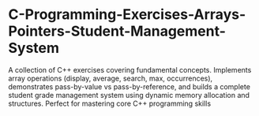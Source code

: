 # C-Programming-Exercises-Arrays-Pointers-Student-Management-System
A collection of C++ exercises covering fundamental concepts. Implements array operations (display, average, search, max, occurrences), demonstrates pass-by-value vs pass-by-reference, and builds a complete student grade management system using dynamic memory allocation and structures. Perfect for mastering core C++ programming skills
